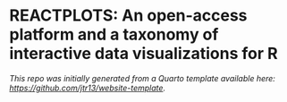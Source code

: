 # REACTPLOTS: An open-access platform and a taxonomy of interactive data visualizations for R



*This repo was initially generated from a Quarto template available here: https://github.com/jtr13/website-template.*

